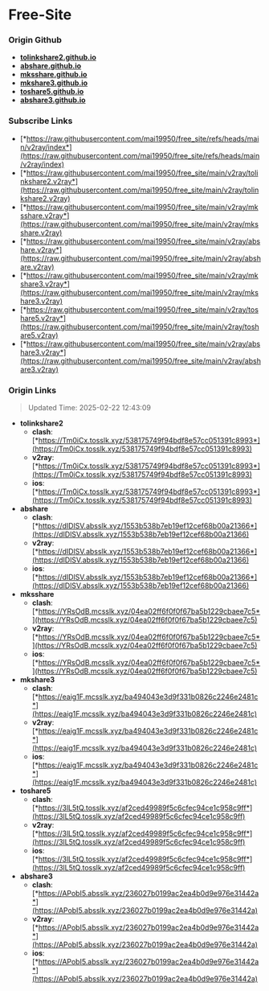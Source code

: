 # Free-Site

### Origin Github

- [**tolinkshare2.github.io**](https://github.com/tolinkshare2/tolinkshare2.github.io)
- [**abshare.github.io**](https://github.com/abshare/abshare.github.io)
- [**mksshare.github.io**](https://github.com/mksshare/mksshare.github.io)
- [**mkshare3.github.io**](https://github.com/mkshare3/mkshare3.github.io)
- [**toshare5.github.io**](https://github.com/toshare5/toshare5.github.io)
- [**abshare3.github.io**](https://github.com/abshare3/abshare3.github.io)

### Subscribe Links

- [*https://raw.githubusercontent.com/mai19950/free_site/refs/heads/main/v2ray/index*](https://raw.githubusercontent.com/mai19950/free_site/refs/heads/main/v2ray/index)
- [*https://raw.githubusercontent.com/mai19950/free_site/main/v2ray/tolinkshare2.v2ray*](https://raw.githubusercontent.com/mai19950/free_site/main/v2ray/tolinkshare2.v2ray)
- [*https://raw.githubusercontent.com/mai19950/free_site/main/v2ray/mksshare.v2ray*](https://raw.githubusercontent.com/mai19950/free_site/main/v2ray/mksshare.v2ray)
- [*https://raw.githubusercontent.com/mai19950/free_site/main/v2ray/abshare.v2ray*](https://raw.githubusercontent.com/mai19950/free_site/main/v2ray/abshare.v2ray)
- [*https://raw.githubusercontent.com/mai19950/free_site/main/v2ray/mkshare3.v2ray*](https://raw.githubusercontent.com/mai19950/free_site/main/v2ray/mkshare3.v2ray)
- [*https://raw.githubusercontent.com/mai19950/free_site/main/v2ray/toshare5.v2ray*](https://raw.githubusercontent.com/mai19950/free_site/main/v2ray/toshare5.v2ray)
- [*https://raw.githubusercontent.com/mai19950/free_site/main/v2ray/abshare3.v2ray*](https://raw.githubusercontent.com/mai19950/free_site/main/v2ray/abshare3.v2ray)

### Origin Links

> Updated Time: 2025-02-22 12:43:09

- **tolinkshare2**
  - **clash**: [*https://Tm0iCx.tosslk.xyz/538175749f94bdf8e57cc051391c8993*](https://Tm0iCx.tosslk.xyz/538175749f94bdf8e57cc051391c8993)
  - **v2ray**: [*https://Tm0iCx.tosslk.xyz/538175749f94bdf8e57cc051391c8993*](https://Tm0iCx.tosslk.xyz/538175749f94bdf8e57cc051391c8993)
  - **ios**: [*https://Tm0iCx.tosslk.xyz/538175749f94bdf8e57cc051391c8993*](https://Tm0iCx.tosslk.xyz/538175749f94bdf8e57cc051391c8993)
- **abshare**
  - **clash**: [*https://dIDlSV.absslk.xyz/1553b538b7eb19ef12cef68b00a21366*](https://dIDlSV.absslk.xyz/1553b538b7eb19ef12cef68b00a21366)
  - **v2ray**: [*https://dIDlSV.absslk.xyz/1553b538b7eb19ef12cef68b00a21366*](https://dIDlSV.absslk.xyz/1553b538b7eb19ef12cef68b00a21366)
  - **ios**: [*https://dIDlSV.absslk.xyz/1553b538b7eb19ef12cef68b00a21366*](https://dIDlSV.absslk.xyz/1553b538b7eb19ef12cef68b00a21366)
- **mksshare**
  - **clash**: [*https://YRsOdB.mcsslk.xyz/04ea02ff6f0f0f67ba5b1229cbaee7c5*](https://YRsOdB.mcsslk.xyz/04ea02ff6f0f0f67ba5b1229cbaee7c5)
  - **v2ray**: [*https://YRsOdB.mcsslk.xyz/04ea02ff6f0f0f67ba5b1229cbaee7c5*](https://YRsOdB.mcsslk.xyz/04ea02ff6f0f0f67ba5b1229cbaee7c5)
  - **ios**: [*https://YRsOdB.mcsslk.xyz/04ea02ff6f0f0f67ba5b1229cbaee7c5*](https://YRsOdB.mcsslk.xyz/04ea02ff6f0f0f67ba5b1229cbaee7c5)
- **mkshare3**
  - **clash**: [*https://eaig1F.mcsslk.xyz/ba494043e3d9f331b0826c2246e2481c*](https://eaig1F.mcsslk.xyz/ba494043e3d9f331b0826c2246e2481c)
  - **v2ray**: [*https://eaig1F.mcsslk.xyz/ba494043e3d9f331b0826c2246e2481c*](https://eaig1F.mcsslk.xyz/ba494043e3d9f331b0826c2246e2481c)
  - **ios**: [*https://eaig1F.mcsslk.xyz/ba494043e3d9f331b0826c2246e2481c*](https://eaig1F.mcsslk.xyz/ba494043e3d9f331b0826c2246e2481c)
- **toshare5**
  - **clash**: [*https://3lL5tQ.tosslk.xyz/af2ced49989f5c6cfec94ce1c958c9ff*](https://3lL5tQ.tosslk.xyz/af2ced49989f5c6cfec94ce1c958c9ff)
  - **v2ray**: [*https://3lL5tQ.tosslk.xyz/af2ced49989f5c6cfec94ce1c958c9ff*](https://3lL5tQ.tosslk.xyz/af2ced49989f5c6cfec94ce1c958c9ff)
  - **ios**: [*https://3lL5tQ.tosslk.xyz/af2ced49989f5c6cfec94ce1c958c9ff*](https://3lL5tQ.tosslk.xyz/af2ced49989f5c6cfec94ce1c958c9ff)
- **abshare3**
  - **clash**: [*https://APobI5.absslk.xyz/236027b0199ac2ea4b0d9e976e31442a*](https://APobI5.absslk.xyz/236027b0199ac2ea4b0d9e976e31442a)
  - **v2ray**: [*https://APobI5.absslk.xyz/236027b0199ac2ea4b0d9e976e31442a*](https://APobI5.absslk.xyz/236027b0199ac2ea4b0d9e976e31442a)
  - **ios**: [*https://APobI5.absslk.xyz/236027b0199ac2ea4b0d9e976e31442a*](https://APobI5.absslk.xyz/236027b0199ac2ea4b0d9e976e31442a)
